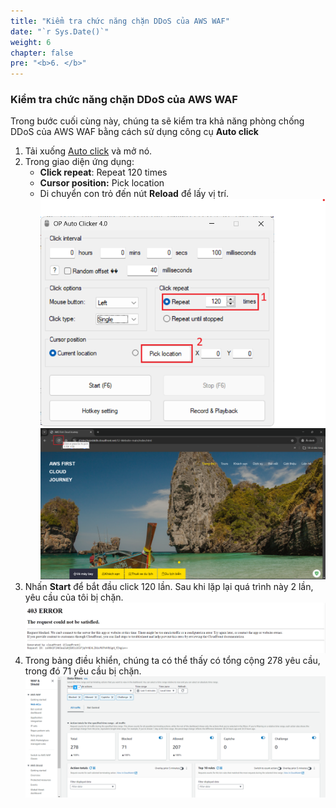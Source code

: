 ```yaml
---
title: "Kiểm tra chức năng chặn DDoS của AWS WAF"
date: "`r Sys.Date()`"
weight: 6
chapter: false
pre: "<b>6. </b>"
---
```


### Kiểm tra chức năng chặn DDoS của AWS WAF
Trong bước cuối cùng này, chúng ta sẽ kiểm tra khả năng phòng chống DDoS của AWS WAF bằng cách sử dụng công cụ **Auto click**

1. Tải xuống [Auto click](https://download.com.vn/tai-gs-auto-clicker-85876) và mở nó.
2. Trong giao diện ứng dụng:
   - **Click repeat**: Repeat 120 times
   - **Cursor position:** Pick location
   - Di chuyển con trỏ đến nút **Reload** để lấy vị trí.
![click1](/images/click1.png)
![click2](/images/click2.png)
3. Nhấn **Start** để bắt đầu click 120 lần. Sau khi lặp lại quá trình này 2 lần, yêu cầu của tôi bị chặn.
![click4](/images/click4.png)
4. Trong bảng điều khiển, chúng ta có thể thấy có tổng cộng 278 yêu cầu, trong đó 71 yêu cầu bị chặn.
![click3](/images/click3.png)